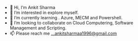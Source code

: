 - 👋 Hi, I’m Ankit Sharma
- 👀 I’m interested in explore myself.
- 🌱 I’m currently learning . Azure, MECM and Powershell.
- 💞️ I’m looking to collaborate on Cloud Computering, Software Management and Scripting.
- 📫 Please reach me ...ankitsharmaa1996@gmail.com

<!---
ankit35/ankit35 is a ✨ special ✨ repository because its `README.md` (this file) appears on your GitHub profile.
You can click the Preview link to take a look at your changes.
--->
